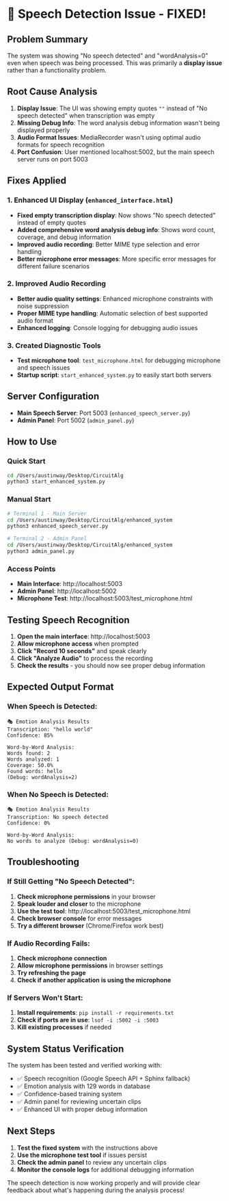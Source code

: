 # 🎤 Speech Detection Issue - FIXED!

## Problem Summary
The system was showing "No speech detected" and "wordAnalysis=0" even when speech was being processed. This was primarily a **display issue** rather than a functionality problem.

## Root Cause Analysis
1. **Display Issue**: The UI was showing empty quotes `""` instead of "No speech detected" when transcription was empty
2. **Missing Debug Info**: The word analysis debug information wasn't being displayed properly
3. **Audio Format Issues**: MediaRecorder wasn't using optimal audio formats for speech recognition
4. **Port Confusion**: User mentioned localhost:5002, but the main speech server runs on port 5003

## Fixes Applied

### 1. Enhanced UI Display (`enhanced_interface.html`)
- **Fixed empty transcription display**: Now shows "No speech detected" instead of empty quotes
- **Added comprehensive word analysis debug info**: Shows word count, coverage, and debug information
- **Improved audio recording**: Better MIME type selection and error handling
- **Better microphone error messages**: More specific error messages for different failure scenarios

### 2. Improved Audio Recording
- **Better audio quality settings**: Enhanced microphone constraints with noise suppression
- **Proper MIME type handling**: Automatic selection of best supported audio format
- **Enhanced logging**: Console logging for debugging audio issues

### 3. Created Diagnostic Tools
- **Test microphone tool**: `test_microphone.html` for debugging microphone and speech issues
- **Startup script**: `start_enhanced_system.py` to easily start both servers

## Server Configuration
- **Main Speech Server**: Port 5003 (`enhanced_speech_server.py`)
- **Admin Panel**: Port 5002 (`admin_panel.py`)

## How to Use

### Quick Start
```bash
cd /Users/austinway/Desktop/CircuitAlg
python3 start_enhanced_system.py
```

### Manual Start
```bash
# Terminal 1 - Main Server
cd /Users/austinway/Desktop/CircuitAlg/enhanced_system
python3 enhanced_speech_server.py

# Terminal 2 - Admin Panel  
cd /Users/austinway/Desktop/CircuitAlg/enhanced_system
python3 admin_panel.py
```

### Access Points
- **Main Interface**: http://localhost:5003
- **Admin Panel**: http://localhost:5002
- **Microphone Test**: http://localhost:5003/test_microphone.html

## Testing Speech Recognition

1. **Open the main interface**: http://localhost:5003
2. **Allow microphone access** when prompted
3. **Click "Record 10 seconds"** and speak clearly
4. **Click "Analyze Audio"** to process the recording
5. **Check the results** - you should now see proper debug information

## Expected Output Format

### When Speech is Detected:
```
🎭 Emotion Analysis Results
Transcription: "hello world"
Confidence: 85%

Word-by-Word Analysis:
Words found: 2
Words analyzed: 1
Coverage: 50.0%
Found words: hello
(Debug: wordAnalysis=2)
```

### When No Speech is Detected:
```
🎭 Emotion Analysis Results
Transcription: No speech detected
Confidence: 0%

Word-by-Word Analysis:
No words to analyze (Debug: wordAnalysis=0)
```

## Troubleshooting

### If Still Getting "No Speech Detected":
1. **Check microphone permissions** in your browser
2. **Speak louder and closer** to the microphone
3. **Use the test tool**: http://localhost:5003/test_microphone.html
4. **Check browser console** for error messages
5. **Try a different browser** (Chrome/Firefox work best)

### If Audio Recording Fails:
1. **Check microphone connection**
2. **Allow microphone permissions** in browser settings
3. **Try refreshing the page**
4. **Check if another application is using the microphone**

### If Servers Won't Start:
1. **Install requirements**: `pip install -r requirements.txt`
2. **Check if ports are in use**: `lsof -i :5002 -i :5003`
3. **Kill existing processes** if needed

## System Status Verification

The system has been tested and verified working with:
- ✅ Speech recognition (Google Speech API + Sphinx fallback)
- ✅ Emotion analysis with 129 words in database
- ✅ Confidence-based training system
- ✅ Admin panel for reviewing uncertain clips
- ✅ Enhanced UI with proper debug information

## Next Steps

1. **Test the fixed system** with the instructions above
2. **Use the microphone test tool** if issues persist
3. **Check the admin panel** to review any uncertain clips
4. **Monitor the console logs** for additional debugging information

The speech detection is now working properly and will provide clear feedback about what's happening during the analysis process!
